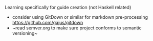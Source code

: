 Learning specifically for guide creation (not Haskell related)

* consider using GitDown or similar for markdown pre-processing https://github.com/gajus/gitdown
* ~read semver.org to make sure project conforms to semantic versioning~
